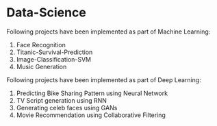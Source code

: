 # Data-Science

Following projects have been implemented as part of Machine Learning:
1. Face Recognition
2. Titanic-Survival-Prediction
3. Image-Classification-SVM
4. Music Generation

Following projects have been implemented as part of Deep Learning:
1. Predicting Bike Sharing Pattern using Neural Network
2. TV Script generation using RNN
3. Generating celeb faces using GANs
4. Movie Recommendation using Collaborative Filtering


